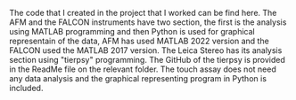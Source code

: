 The code that I created in the project that I worked can be find here.
The AFM and the FALCON instruments have two section, the first is the analysis using MATLAB programming and then Python is used for graphical representain of the data,
AFM has used MATLAB 2022 version and the FALCON used the MATLAB 2017 version.
The Leica Stereo has its analysis section using "tierpsy" programming. The GitHub of the tierpsy is provided in the ReadMe file on the relevant folder.
The touch assay does not need any data analysis and the graphical representing program in Python is included.
